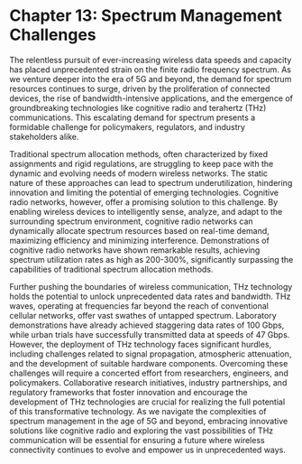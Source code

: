 # Chapter 13: Spectrum Management Challenges

The relentless pursuit of ever-increasing wireless data speeds and capacity has placed unprecedented strain on the finite radio frequency spectrum.  As we venture deeper into the era of 5G and beyond, the demand for spectrum resources continues to surge, driven by the proliferation of connected devices, the rise of bandwidth-intensive applications, and the emergence of groundbreaking technologies like cognitive radio and terahertz (THz) communications.  This escalating demand for spectrum presents a formidable challenge for policymakers, regulators, and industry stakeholders alike.  

Traditional spectrum allocation methods, often characterized by fixed assignments and rigid regulations, are struggling to keep pace with the dynamic and evolving needs of modern wireless networks.  The static nature of these approaches can lead to spectrum underutilization, hindering innovation and limiting the potential of emerging technologies.  Cognitive radio networks, however, offer a promising solution to this challenge.  By enabling wireless devices to intelligently sense, analyze, and adapt to the surrounding spectrum environment, cognitive radio networks can dynamically allocate spectrum resources based on real-time demand, maximizing efficiency and minimizing interference.  Demonstrations of cognitive radio networks have shown remarkable results, achieving spectrum utilization rates as high as 200-300%, significantly surpassing the capabilities of traditional spectrum allocation methods.  

Further pushing the boundaries of wireless communication, THz technology holds the potential to unlock unprecedented data rates and bandwidth.  THz waves, operating at frequencies far beyond the reach of conventional cellular networks, offer vast swathes of untapped spectrum.  Laboratory demonstrations have already achieved staggering data rates of 100 Gbps, while urban trials have successfully transmitted data at speeds of 47 Gbps.  However, the deployment of THz technology faces significant hurdles, including challenges related to signal propagation, atmospheric attenuation, and the development of suitable hardware components.  Overcoming these challenges will require a concerted effort from researchers, engineers, and policymakers.  Collaborative research initiatives, industry partnerships, and regulatory frameworks that foster innovation and encourage the development of THz technologies are crucial for realizing the full potential of this transformative technology.  As we navigate the complexities of spectrum management in the age of 5G and beyond, embracing innovative solutions like cognitive radio and exploring the vast possibilities of THz communication will be essential for ensuring a future where wireless connectivity continues to evolve and empower us in unprecedented ways.